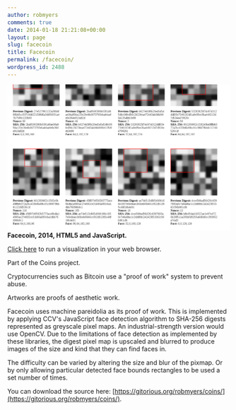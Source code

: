 ```yaml
---
author: robmyers
comments: true
date: 2014-01-18 21:21:08+00:00
layout: page
slug: facecoin
title: Facecoin
permalink: /facecoin/
wordpress_id: 2488
---
```


![facecoin](/assets/2014/01/facecoin-1024x671.png)
**Facecoin, 2014, HTML5 and JavaScript.**

[Click here](/assets/2014/01/facecoin.html) to run a visualization in your web browser.

Part of the Coins project.

Cryptocurrencies such as Bitcoin use a "proof of work" system to prevent abuse.

Artworks are proofs of aesthetic work.

Facecoin uses machine pareidolia as its proof of work. This is implemented by applying CCV's JavaScript face detection algorithm to SHA-256 digests represented as greyscale pixel maps. An industrial-strength version would use OpenCV. Due to the limitations of face detection as implemented by these libraries, the digest pixel map is upscaled and blurred to produce images of the size and kind that they can find faces in.

The difficulty can be varied by altering the size and blur of the pixmap. Or by only allowing particular detected face bounds rectangles to be used a set number of times.

You can download the source here: [https://gitorious.org/robmyers/coins/](https://gitorious.org/robmyers/coins/).


